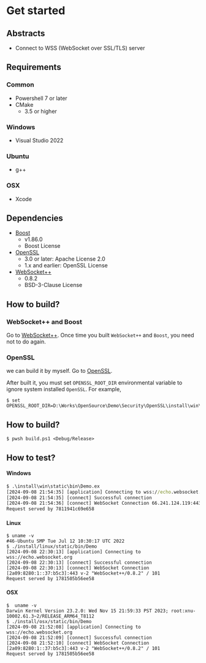 # Get started

## Abstracts

* Connect to WSS (WebSocket over SSL/TLS) server

## Requirements

### Common

* Powershell 7 or later
* CMake
  * 3.5 or higher

### Windows

* Visual Studio 2022

### Ubuntu

* g++

### OSX

* Xcode

## Dependencies

* [Boost](https://www.boost.org/)
  * v1.86.0
  * Boost License
* [OpenSSL](https://www.openssl.org/)
  * 3.0 or later: Apache License 2.0
  * 1.x and earlier: OpenSSL License
* [WebSocket++](https://github.com/zaphoyd/websocketpp)
  * 0.8.2
  * BSD-3-Clause License

## How to build?

### WebSocket++ and Boost

Go to [WebSocket++](..).
Once time you built `WebSocket++` and `Boost`, you need not to do again.

### OpenSSL

we can build it by myself.
Go to [OpenSSL](../../../Security/OpenSSL).

After built it, you must set `OPENSSL_ROOT_DIR` environmental variable to ignore system installed `OpenSSL`.
For example,

````shell
$ set OPENSSL_ROOT_DIR=D:\Works\OpenSource\Demo\Security\OpenSSL\install\win\openssl\3.3.2\static
````

## How to build?

````shell
$ pwsh build.ps1 <Debug/Release>
````

## How to test?

#### Windows

````bat
$ .\install\win\static\bin\Demo.ex
[2024-09-08 21:54:35] [application] Connecting to wss://echo.websocket.org
[2024-09-08 21:54:35] [connect] Successful connection
[2024-09-08 21:54:36] [connect] WebSocket Connection 66.241.124.119:443 v-2 "WebSocket++/0.8.2" / 101
Request served by 7811941c69e658
````

#### Linux

````shell
$ uname -v
#46-Ubuntu SMP Tue Jul 12 10:30:17 UTC 2022
$ ./install/linux/static/bin/Demo
[2024-09-08 22:30:13] [application] Connecting to wss://echo.websocket.org
[2024-09-08 22:30:13] [connect] Successful connection
[2024-09-08 22:30:13] [connect] WebSocket Connection [2a09:8280:1::37:b5c3]:443 v-2 "WebSocket++/0.8.2" / 101
Request served by 1781505b56ee58
````

#### OSX

````shell
$  uname -v
Darwin Kernel Version 23.2.0: Wed Nov 15 21:59:33 PST 2023; root:xnu-10002.61.3~2/RELEASE_ARM64_T8112
$ ./install/osx/static/bin/Demo
[2024-09-08 21:52:08] [application] Connecting to wss://echo.websocket.org
[2024-09-08 21:52:09] [connect] Successful connection
[2024-09-08 21:52:10] [connect] WebSocket Connection [2a09:8280:1::37:b5c3]:443 v-2 "WebSocket++/0.8.2" / 101
Request served by 1781505b56ee58
````